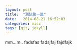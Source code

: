 ```yaml
---
layout: post
title:  "測試第一篇"
date:   2014-08-21 16:52:03
categories: misc
tags: [git, jekyll]
---
```

mm...m..
fadsfas
fadsjfaj
fajdfajk
